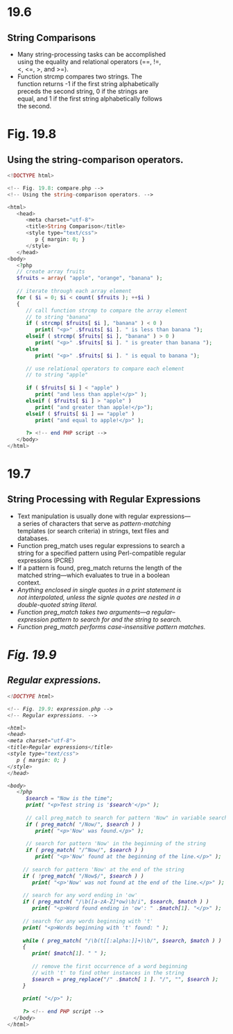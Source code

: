 # 19.6
## String Comparisons

<ul>
  <li>Many string-processing tasks can be accomplished
  </br>using the equality and relational operators (==, !=,
  </br><, <=, >, and >=).</li>
  <li>Function strcmp compares two strings. The
    </br>function returns -1 if the first string alphabetically
    </br>preceds the second string, 0 if the strings are
    </br>equal, and 1 if the first string alphabetically follows
    </br>the second.</li>
</ul>

# Fig. 19.8
## Using the string-comparison operators.

``` php
<!DOCTYPE html>

<!-- Fig. 19.8: compare.php -->
<!-- Using the string-comparison operators. -->

<html>
   <head>
      <meta charset="utf-8">
      <title>String Comparison</title>
      <style type="text/css">
         p { margin: 0; }
      </style>
   </head>
<body>
   <?php
   // create array fruits
   $fruits = array( "apple", "orange", "banana" );
   
   // iterate through each array element
   for ( $i = 0; $i < count( $fruits ); ++$i )
   {
      // call function strcmp to compare the array element
      // to string "banana"
      if ( strcmp( $fruits[ $i ], "banana" ) < 0 )
         print( "<p>" .$fruits[ $i ]. " is less than banana ");
      elseif ( strcmp( $fruits[ $i ], "banana" ) > 0 )
         print( "<p>" .$fruits[ $i ]. " is greater than banana ");
      else
         print( "<p>" .$fruits[ $i ]. " is equal to banana ");
         
      // use relational operators to compare each element
      // to string "apple"
      
      if ( $fruits[ $i ] < "apple" )
         print( "and less than apple!</p>" );
      elseif ( $fruits[ $i ] > "apple" )
         print( "and greater than apple!</p>");
      elseif ( $fruits[ $i ] == "apple" )
         print( "and equal to apple!</p>" );
      
      ?> <!-- end PHP script -->
   </body>
</html>
```

# 19.7
## String Processing with Regular Expressions

<ul>
  <li>Text manipulation is usually done with regular expressions&#8212;
  </br>a series of characters that serve as <i>pattern-matching</i>
  </br>templates (or search criteria) in strings, text files and
  </br>databases.</li>
  <li>Function preg_match uses regular expressions to search a
    </br>string for a specified pattern using Perl-compatible regular
    </br>expressions (PCRE)</li>
  <li>If a pattern is found, preg_match returns the length of the
    </br>matched string&#8212;which evaluates to true in a boolean
    </br>context.</li>
  <li><i>Anything enclosed in single quotes in a print statement is
  </br>not interpolated, unless the signle quotes are nested in a
  </br>double-quoted string literal.</li>
  <li>Function preg_match takes two arguments&#8212;a regular&#8211;
  </br>expression pattern to search for and the string to search.</li>
  <li>Function preg_match performs <i>case-insensitive pattern matches.</i></li>
</ul>

# Fig. 19.9
## Regular expressions.

``` php
<!DOCTYPE html>

<!-- Fig. 19.9: expression.php -->
<!-- Regular expressions. -->

<html>
<head>
<meta charset="utf-8">
<title>Regular expressions</title>
<style type="text/css">
   p { margin: 0; }
</style>
</head>

<body>
   <?php
      $search = "Now is the time";
      print( "<p>Test string is '$search'</p>" );
      
      // call preg_match to search for pattern 'Now" in variable search
      if ( preg_match( "/Now/", $search ) )
         print( "<p>'Now' was found.</p>" );
         
      // search for pattern 'Now' in the beginning of the string
      if ( preg_match( "/^Now/", $search ) )
         print( "<p>'Now' found at the beginning of the line.</p>" );
     
     // search for pattern 'Now' at the end of the string
     if ( !preg_match( "/Now$/", $search ) )
        print( "<p>'Now' was not found at the end of the line.</p>" );
        
     // search for any word ending in 'ow'
     if ( preg_match( "/\b([a-zA-Z]*ow)\b/i", $search, $match ) )
        print( "<p>Word found ending in 'ow': " .$match[1]. "</p>" );
     
     // search for any words beginning with 't'
     print( "<p>Words beginning with 't' found: " );
     
     while ( preg_match( "/\b(t[[:alpha:]]+)\b/", $search, $match ) )
     {
        print( $match[1]. " " );
        
        // remove the first occurrence of a word beginning
        // with 't' to find other instances in the string
        $search = preg_replace("/" .$match[ 1 ]. "/", "", $search );
     }
     
     print( "</p>" );
     
     ?> <!-- end PHP script -->
  </body>
</html>
```
